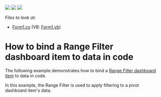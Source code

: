 <!-- default badges list -->
![](https://img.shields.io/endpoint?url=https://codecentral.devexpress.com/api/v1/VersionRange/128580977/13.1.4%2B)
[![](https://img.shields.io/badge/Open_in_DevExpress_Support_Center-FF7200?style=flat-square&logo=DevExpress&logoColor=white)](https://supportcenter.devexpress.com/ticket/details/E4773)
[![](https://img.shields.io/badge/📖_How_to_use_DevExpress_Examples-e9f6fc?style=flat-square)](https://docs.devexpress.com/GeneralInformation/403183)
<!-- default badges end -->
<!-- default file list -->
*Files to look at*:

* [Form1.cs](./CS/Dashboard_CreateRangeFilter/Form1.cs) (VB: [Form1.vb](./VB/Dashboard_CreateRangeFilter/Form1.vb))
<!-- default file list end -->
# How to bind a Range Filter dashboard item to data in code


<p>The following example demonstrates how to bind a <a href="https://documentation.devexpress.com/#Dashboard/CustomDocument15265">Range Filter dashboard item</a> to data in code.</p>
<p>In this example, the Range Filter is used to apply filtering to a pivot dashboard item's data.</p>
<p> </p>

<br/>



